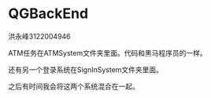 # QGBackEnd
洪永峰3122004946

ATM任务在ATMSystem文件夹里面。代码和黑马程序员的一样。

还有另一个登录系统在SignInSystem文件夹里面。

之后有时间我会将这两个系统混合在一起。

